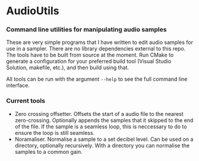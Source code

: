 # AudioUtils
### Command line utilities for manipulating audio samples

These are very simple programs that I have written to edit audio samples for use in a sampler. There are no library dependencies external to this repo. The tools have to be built from source at the moment. Run CMake to generate a configuration for your preferred build tool (Visual Studio Solution, makefile, etc.), and then build using that.

All tools can be run with the argument `--help` to see the full command line interface.

### Current tools
- Zero crossing offsetter. Offsets the start of a audio file to the nearest zero-crossing. Optionally appends the samples that it skipped to the end of the file. If the sample is a seamless loop, this is neccessary to do to ensure the loop is still seamless.
- Noramaliser. Normalise a sample to a set decibel level. Can be used on a directory, optionally recursively. With a directory you can normalise the samples to a common gain.
